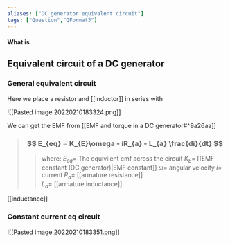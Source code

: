 ```yaml
---
aliases: ["DC generator equivalent circuit"]
tags: ["Question","QFormat3"]
---
```


#### What is
## Equivalent circuit of a DC generator
### General equivalent circuit
Here we place a resistor and [[inductor]] in series with 

![[Pasted image 20220210183324.png]]

We can get the EMF from [[EMF and torque in a DC generator#^9a26aa]]

> ### $$ E_{eq} = K_{E}\omega - iR_{a} - L_{a} \frac{di}{dt}  $$ 
>> where:
>> $E_{eq}=$ The equivilent emf across the circuit
>> $K_{E}=$ [[EMF constant (DC generator)|EMF constant]] 
>> $\omega=$ angular velocity
>> $i=$ current
>> $R_{a}=$ [[armature resistance]]  
>> $L_{a}=$ [[armature inductance]]

[[inductance]]

### Constant current eq circuit
![[Pasted image 20220210183351.png]]